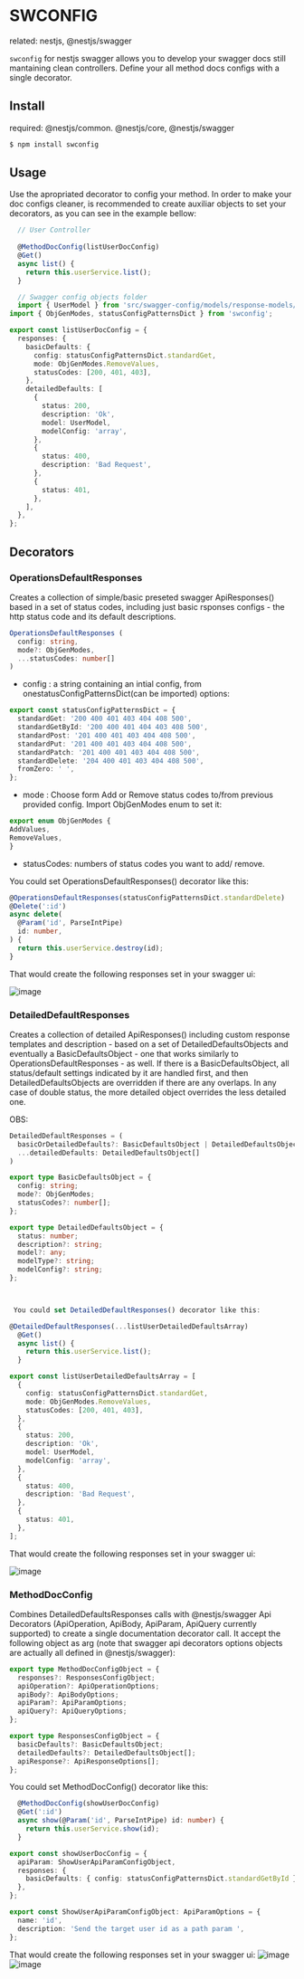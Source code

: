 
# SWCONFIG
related: nestjs, @nestjs/swagger

`swconfig` for nestjs swagger allows you to develop your swagger docs still mantaining clean controllers. Define your all method docs configs with a single decorator.

##  Install
required: @nestjs/common. @nestjs/core, @nestjs/swagger

```bash
$ npm install swconfig
```


## Usage
Use the apropriated decorator to config your method. In order to make your doc configs cleaner, is recommended to create auxiliar objects to set your decorators, as you can see in the example bellow:

```ts
  // User Controller
  
  @MethodDocConfig(listUserDocConfig)
  @Get()
  async list() {
    return this.userService.list();
  }
```

```ts
  // Swagger config objects folder
  import { UserModel } from 'src/swagger-config/models/response-models/swagger-user.model';
import { ObjGenModes, statusConfigPatternsDict } from 'swconfig';

export const listUserDocConfig = {
  responses: {
    basicDefaults: {
      config: statusConfigPatternsDict.standardGet,
      mode: ObjGenModes.RemoveValues,
      statusCodes: [200, 401, 403],
    },
    detailedDefaults: [
      {
        status: 200,
        description: 'Ok',
        model: UserModel,
        modelConfig: 'array',
      },
      {
        status: 400,
        description: 'Bad Request',
      },
      {
        status: 401,
      },
    ],
  },
};
```


## Decorators

### OperationsDefaultResponses
Creates a collection of simple/basic preseted swagger ApiResponses() based in a set of status codes, including just basic rsponses configs - the http status code and its default descriptions. 

```ts
OperationsDefaultResponses (
  config: string,
  mode?: ObjGenModes,
  ...statusCodes: number[]
)
```

  - config : a string containing an intial config, from onestatusConfigPatternsDict(can be imported) options:
  
  ```ts
  export const statusConfigPatternsDict = {
    standardGet: '200 400 401 403 404 408 500',
    standardGetById: '200 400 401 404 403 408 500',
    standardPost: '201 400 401 403 404 408 500',
    standardPut: '201 400 401 403 404 408 500',
    standardPatch: '201 400 401 403 404 408 500',
    standardDelete: '204 400 401 403 404 408 500',
    fromZero: ' ',
  };
  ```
  
  - mode : Choose form Add or Remove status codes to/from previous provided config. Import ObjGenModes enum to set it:
  
  ```ts
  export enum ObjGenModes {
  AddValues,
  RemoveValues,
  }
  ```
  
  - statusCodes: numbers of status codes you want to add/ remove.


  You could set OperationsDefaultResponses() decorator like this:
  
  ```ts
  @OperationsDefaultResponses(statusConfigPatternsDict.standardDelete)
  @Delete(':id')
  async delete(
    @Param('id', ParseIntPipe)
    id: number,
  ) {
    return this.userService.destroy(id);
  }
  ```
  
  That would create the following responses set in your swagger ui:
  
  ![image](https://user-images.githubusercontent.com/38916533/221721489-2eb8e920-1f1b-48cb-b05f-b6ec9d161081.png)


### DetailedDefaultResponses
Creates a collection of detailed ApiResponses() including custom response templates and description - based on a set of DetailedDefaultsObjects and eventually a BasicDefaultsObject - one that works similarly to OperationsDefaultResponses - as well. If there is a BasicDefaultsObject, all status/default settings indicated by it are handled first, and then DetailedDefaultsObjects are overridden if there are any overlaps. In any case of double status, the more detailed object overrides the less detailed one.

OBS: 

```ts
DetailedDefaultResponses = (
  basicOrDetailedDefaults?: BasicDefaultsObject | DetailedDefaultsObject,
  ...detailedDefaults: DetailedDefaultsObject[]
)
```

```ts
export type BasicDefaultsObject = {
  config: string;
  mode?: ObjGenModes;
  statusCodes?: number[];
};
```

```ts
export type DetailedDefaultsObject = {
  status: number;
  description?: string;
  model?: any;
  modelType?: string;
  modelConfig?: string;
};



 You could set DetailedDefaultResponses() decorator like this:


```

```ts
@DetailedDefaultResponses(...listUserDetailedDefaultsArray)
  @Get()
  async list() {
    return this.userService.list();
  }
```

```ts
export const listUserDetailedDefaultsArray = [
  {
    config: statusConfigPatternsDict.standardGet,
    mode: ObjGenModes.RemoveValues,
    statusCodes: [200, 401, 403],
  },
  {
    status: 200,
    description: 'Ok',
    model: UserModel,
    modelConfig: 'array',
  },
  {
    status: 400,
    description: 'Bad Request',
  },
  {
    status: 401,
  },
];
```

That would create the following responses set in your swagger ui:

![image](https://user-images.githubusercontent.com/38916533/221826031-d24ffc64-011b-4890-8156-e35b311714dc.png)

### MethodDocConfig
Combines DetailedDefaultsResponses calls with @nestjs/swagger Api Decorators (ApiOperation, ApiBody, ApiParam, ApiQuery currently supported) to create a single documentation decorator call. It accept the following object as arg (note that swagger api decorators options objects are actually all defined in @nestjs/swagger):

```ts
export type MethodDocConfigObject = {
  responses?: ResponsesConfigObject;
  apiOperation?: ApiOperationOptions;
  apiBody?: ApiBodyOptions;
  apiParam?: ApiParamOptions;
  apiQuery?: ApiQueryOptions;
};
```
```ts
export type ResponsesConfigObject = {
  basicDefaults?: BasicDefaultsObject;
  detailedDefaults?: DetailedDefaultsObject[];
  apiResponse?: ApiResponseOptions[];
};
```

You could set MethodDocConfig() decorator like this:

```ts
  @MethodDocConfig(showUserDocConfig)
  @Get(':id')
  async show(@Param('id', ParseIntPipe) id: number) {
    return this.userService.show(id);
  }
```
```ts
export const showUserDocConfig = {
  apiParam: ShowUserApiParamConfigObject,
  responses: {
    basicDefaults: { config: statusConfigPatternsDict.standardGetById },
  },
};

export const ShowUserApiParamConfigObject: ApiParamOptions = {
  name: 'id',
  description: 'Send the target user id as a path param ',
};
```
That would create the following responses set in your swagger ui:
![image](https://user-images.githubusercontent.com/38916533/221830268-055046e9-b87f-43e6-840d-72c2a31add70.png)
![image](https://user-images.githubusercontent.com/38916533/221830349-493f4e3a-166d-4bef-b27d-8b3758f8ee13.png)





